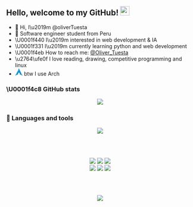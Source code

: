 ## Hello, welcome to my GitHub! <img src="https://raw.githubusercontent.com/zluvsand/zluvsand/master/wave.gif" height="25px" width="25px">

-   :penguin: Hi, I\u2019m @oliverTuesta
-   :robot: Software engineer student from Peru
-   \U0001f440 I\u2019m interested in web development & IA
-   \U0001f331 I\u2019m currently learning python and web development
-   \U0001f4eb How to reach me:
    <a href="https://twitter.com/Oliver_Tuesta">@Oliver_Tuesta</a>
-   \u2764\ufe0f I love reading, drawing, competitive programming and linux
-   <img
    src="https://raw.githubusercontent.com/oliverTuesta/oliverTuesta/main/resources/arch.png"
    width="20" height="20"/> btw I use Arch

### \U0001f4c8 GitHub stats

<p align="center"> 
    <img src="https://github-readme-streak-stats.herokuapp.com/?user=oliverTuesta&theme=dracula"/>
</p>

### :wrench: Languages and tools

<p align="center">
    <img src="https://skillicons.dev/icons?i=linux,git,javascript,github,kotlin,neovim,mysql,python" />
</p>
<br/>
<br/>
<p align="center">
    <a href="https://twitter.com/Oliver_Tuesta"><img src="https://img.shields.io/badge/Twitter-1DA1F2?style=for-the-badge&logo=twitter&logoColor=white"/></a>
    <a href="https://open.spotify.com/user/31qkwll5fdhjcaeqb7oqear42c5q"><img src="https://img.shields.io/badge/Spotify-1ED760?&style=for-the-badge&logo=spotify&logoColor=white"/></a>
    <a href="https://www.linkedin.com/in/oliver-jes%C3%BAs-tuesta-yoplac-533ba4200/"><img src="https://img.shields.io/badge/LinkedIn-0077B5?style=for-the-badge&logo=linkedin&logoColor=white"/></a>
    <br/>
    <a href="https://www.codechef.com/users/oliver_tuesta"><img src="https://img.shields.io/badge/Codechef-%23B92B27.svg?&style=for-the-badge&logo=Codechef&logoColor=white"/></a>
    <a href="https://codeforces.com/profile/spigi"><img src="https://img.shields.io/badge/Codeforces-445f9d?style=for-the-badge&logo=Codeforces&logoColor=white"/></a>
    <a href="https://www.hackerrank.com/oliver_tuesta"><img src="https://img.shields.io/badge/-Hackerrank-2EC866?style=for-the-badge&logo=HackerRank&logoColor=white"/></a>
</p>
<br/>
<br/>

<p align="center"> 
    <img src="https://raw.githubusercontent.com/catppuccin/catppuccin/main/assets/footers/gray0_ctp_on_line.svg?sanitize=true" />
</p>
